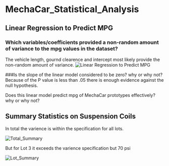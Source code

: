 # MechaCar_Statistical_Analysis

## Linear Regression to Predict MPG

### Which variables/coefficients provided a non-random amount of variance to the mpg values in the dataset?
The vehicle length, gournd clearence and intercept most likely provide the non-random amount of variance.
![Linear Regression to Predict MPG](https://user-images.githubusercontent.com/94803292/164990436-cdb30192-6535-4efe-9b1e-73f959a4f37b.png)

###Is the slope of the linear model considered to be zero? why or why not?
Because of the P value is less than .05 there is enough evidence against the null hypothesis.

Does this linear model predict mpg of MechaCar prototypes effectively? why or why not?

## Summary Statistics on Suspension Coils

In total the varience is within the specification for all lots.

![Total_Summary](https://user-images.githubusercontent.com/94803292/164992147-e6427695-6755-47e0-9010-e9fec2157ed3.png)

But for Lot 3 it exceeds the varience specification but 70 psi 

![Lot_Summary](https://user-images.githubusercontent.com/94803292/164992234-9c1f483d-8e91-4810-96b1-b241aa6ffc7a.png)
